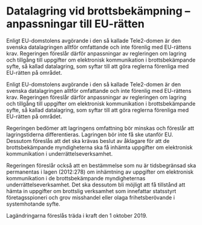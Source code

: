 # Datalagring vid brottsbekämpning – anpassningar till EU-rätten

Enligt EU-domstolens avgörande i den så kallade Tele2-domen är den svenska datalagringen alltför omfattande och inte förenlig med EU-rättens krav. Regeringen föreslår därför anpassningar av regleringen om lagring och tillgång till uppgifter om elektronisk kommunikation i brottsbekämpande syfte, så kallad datalagring, som syftar till att göra reglerna förenliga med EU-rätten på området.

Enligt EU-domstolens avgörande i den så kallade Tele2-domen är den svenska datalagringen alltför omfattande och inte förenlig med EU-rättens krav. Regeringen föreslår därför anpassningar av regleringen om lagring och tillgång till uppgifter om elektronisk kommunikation i brottsbekämpande syfte, så kallad datalagring, som syftar till att göra reglerna förenliga med EU-rätten på området.

Regeringen bedömer att lagringens omfattning bör minskas och föreslår att lagringstiderna differentieras. Lagringen bör inte få ske utanför EU. Dessutom föreslås att det ska krävas beslut av åklagare för att de brottsbekämpande myndigheterna ska få inhämta uppgifter om elektronisk kommunikation i underrättelseverksamhet.

Regeringen föreslår också att en bestämmelse som nu är tidsbegränsad ska permanentas i lagen (2012:278) om inhämtning av uppgifter om elektronisk kommunikation i de brottsbekämpande myndigheternas underrättelseverksamhet. Det ska dessutom bli möjligt att få tillstånd att hämta in uppgifter om brottslig verksamhet som innefattar statsstyrt företagsspioneri och grov misshandel eller olaga frihetsberövande i systemhotande syfte.

Lagändringarna föreslås träda i kraft den 1 oktober 2019.

